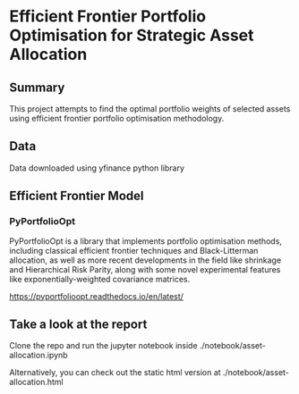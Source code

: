 # Efficient Frontier Portfolio Optimisation for Strategic Asset Allocation

## Summary
This project attempts to find the optimal portfolio weights of selected assets using efficient frontier portfolio optimisation methodology.

## Data
Data downloaded using yfinance python library

## Efficient Frontier Model
### PyPortfolioOpt
PyPortfolioOpt is a library that implements portfolio optimisation methods, including classical efficient frontier techniques and Black-Litterman allocation, as well as more recent developments in the field like shrinkage and Hierarchical Risk Parity, along with some novel experimental features like exponentially-weighted covariance matrices.

https://pyportfolioopt.readthedocs.io/en/latest/

## Take a look at the report
Clone the repo and run the jupyter notebook inside ./notebook/asset-allocation.ipynb

Alternatively, you can check out the static html version at ./notebook/asset-allocation.html
